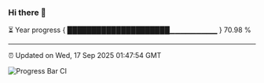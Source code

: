 ### Hi there 👋

⏳ Year progress { █████████████████████▁▁▁▁▁▁▁▁▁ } 70.98 %

---

⏰ Updated on Wed, 17 Sep 2025 01:47:54 GMT

![Progress Bar CI](https://github.com/ZhaoGui/ZhaoGui/workflows/Progress%20Bar%20CI/badge.svg)

